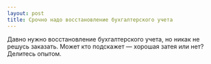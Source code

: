 ```yaml
---
layout: post 
title: Срочно надо восстановление бухгалтерского учета 
--- 
```

Давно нужно восстановление бухгалтерского учета, но никак не решусь заказать. Может кто подскажет — хорошая затея или нет? Делитесь опытом.
